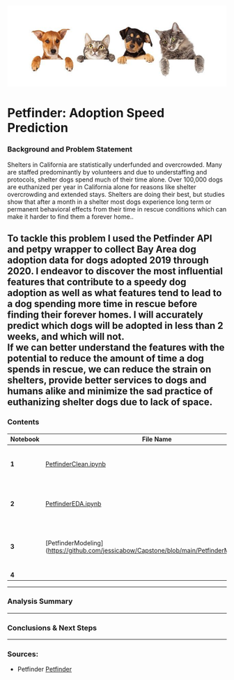 ![](images/pets.jpg)
# Petfinder: Adoption Speed Prediction

### Background and Problem Statement

Shelters in California are statistically underfunded and overcrowded. Many are staffed predominantly by volunteers and due to understaffing and protocols, shelter dogs spend much of their time alone. Over 100,000 dogs are euthanized per year in California alone for reasons like shelter overcrowding and extended stays. Shelters are doing their best, but studies show that after a month in a shelter most dogs experience long term or permanent behavioral effects from their time in rescue conditions which can make it harder to find them a forever home..

To tackle this problem I used the Petfinder API and petpy wrapper to collect Bay Area dog adoption data for dogs adopted 2019 through 2020.  I endeavor to discover the most influential features that contribute to a speedy dog adoption as well as what features tend to lead to a dog spending more time in rescue before finding their forever homes. I will accurately predict which dogs will be adopted in less than 2 weeks, and which will not.\
If we can better understand the features with the potential to reduce the amount of time a dog spends in rescue, we can reduce the strain on shelters, provide better services to dogs and humans alike and minimize the sad practice of euthanizing shelter dogs due to lack of space.
---

### Contents
| Notebook | File Name | Description |
|----|----|----|
|**1**|[PetfinderClean.ipynb](https://github.com/jessicabow/Capstone/blob/main/PetfinderClean.ipynb)|Data collection using Petfinder API and Petpy wrapper. Data cleaning and feature engineering.|
|**2**|[PetfinderEDA.ipynb](https://github.com/jessicabow/Capstone/blob/main/PetfinderEDA.ipynb)|Exploratory data analysis of clean Petfinder data for Northern California 2019-2020.|
|**3**|[PetfinderModeling](https://github.com/jessicabow/Capstone/blob/main/PetfinderModeling.ipynb|Logistic) Regression(numerical) and TFIDF + Naive Bayes(ordinal) binary classification prediction models.|
|**4**|[](code/.ipynb)|TBD|
---

### Analysis Summary




---

### Conclusions & Next Steps



---

### Sources:
* Petfinder [Petfinder](https://www.petfinder.com/)
